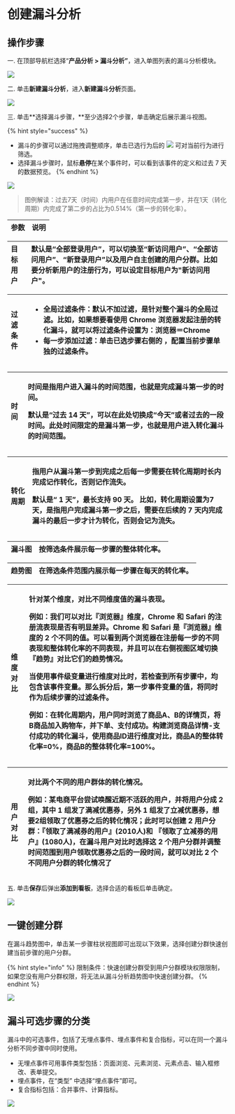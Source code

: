 # 创建漏斗分析

## 操作步骤

一. 在顶部导航栏选择“**产品分析 &gt; 漏斗分析”**，进入单图列表的漏斗分析模块。

![](../../../../.gitbook/assets/lou-dou-1.png)

二. 单击**新建漏斗分析**，进入**新建漏斗分析**页面。

![](../../../../.gitbook/assets/lou-dou-2.png)

三. 单击**选择漏斗步骤，**至少选择2个步骤，单击确定后展示漏斗视图。

{% hint style="success" %}
* 漏斗的步骤可以通过拖拽调整顺序，单击已选行为后的 ![](https://github.com/growingio/growingio-docs-v3/tree/d520f4a494f6c0635c83422f55c665597e79ee96/.gitbook/assets/lou-dou.png) 可对当前行为进行筛选。
* 选择漏斗步骤时，鼠标**悬停**在某个事件时，可以看到该事件的定义和过去 7 天的数据预览。
{% endhint %}

![](../../../../.gitbook/assets/lou-dou-3.png)

> 图例解读：过去7天（时间）内用户在任意时间完成第一步，并在1天（转化周期）内完成了第二步的占比为0.514%（第一步的转化率）。

| 参数 | 说明 |
| :--- | :--- |


| 目标用户 | 默认是“全部登录用户”，可以切换至“新访问用户”、“全部访问用户”、“新登录用户”以及用户自主创建的用户分群。比如要分析新用户的注册行为，可以设定目标用户为"新访问用户"。 |
| :--- | :--- |


<table>
  <thead>
    <tr>
      <th style="text-align:left">&#x8FC7;&#x6EE4;&#x6761;&#x4EF6;</th>
      <th style="text-align:left">
        <ul>
          <li><b>&#x5168;&#x5C40;&#x8FC7;&#x6EE4;&#x6761;&#x4EF6;</b>&#xFF1A;&#x9ED8;&#x8BA4;&#x4E0D;&#x52A0;&#x8FC7;&#x6EE4;&#xFF0C;&#x662F;&#x9488;&#x5BF9;&#x6574;&#x4E2A;&#x6F0F;&#x6597;&#x7684;&#x5168;&#x5C40;&#x8FC7;&#x6EE4;&#x3002;&#x6BD4;&#x5982;&#xFF0C;&#x5982;&#x679C;&#x60F3;&#x8981;&#x770B;&#x4F7F;&#x7528;
            Chrome &#x6D4F;&#x89C8;&#x5668;&#x53D1;&#x8D77;&#x6CE8;&#x518C;&#x7684;&#x8F6C;&#x5316;&#x6F0F;&#x6597;&#xFF0C;&#x5C31;&#x53EF;&#x4EE5;&#x5C06;&#x8FC7;&#x6EE4;&#x6761;&#x4EF6;&#x8BBE;&#x7F6E;&#x4E3A;&#xFF1A;&#x6D4F;&#x89C8;&#x5668;&#xFF1D;Chrome</li>
          <li><b>&#x6BCF;&#x4E00;&#x6B65;&#x6DFB;&#x52A0;&#x8FC7;&#x6EE4;</b>&#xFF1A;&#x5355;&#x51FB;&#x5DF2;&#x9009;&#x6B65;&#x9AA4;&#x53F3;&#x4FA7;&#x7684;
            <img
            src="https://github.com/growingio/growingio-docs-v3/tree/d520f4a494f6c0635c83422f55c665597e79ee96/.gitbook/assets/lou-dou.png"
            alt/>&#xFF0C;&#x914D;&#x7F6E;&#x5F53;&#x524D;&#x6B65;&#x9AA4;&#x5355;&#x72EC;&#x7684;&#x8FC7;&#x6EE4;&#x6761;&#x4EF6;&#x3002;</li>
        </ul>
      </th>
    </tr>
  </thead>
  <tbody></tbody>
</table>

<table>
  <thead>
    <tr>
      <th style="text-align:left">&#x65F6;&#x95F4;</th>
      <th style="text-align:left">
        <p>&#x65F6;&#x95F4;&#x662F;&#x6307;&#x7528;&#x6237;&#x8FDB;&#x5165;&#x6F0F;&#x6597;&#x7684;&#x65F6;&#x95F4;&#x8303;&#x56F4;&#xFF0C;&#x4E5F;&#x5C31;&#x662F;&#x5B8C;&#x6210;&#x6F0F;&#x6597;&#x7B2C;&#x4E00;&#x6B65;&#x7684;&#x65F6;&#x95F4;&#x3002;</p>
        <p>&#x9ED8;&#x8BA4;&#x662F;&#x201C;&#x8FC7;&#x53BB; 14 &#x5929;&#x201D;&#xFF0C;&#x53EF;&#x4EE5;&#x5728;&#x6B64;&#x5904;&#x5207;&#x6362;&#x6210;&#x201C;&#x4ECA;&#x5929;&#x201D;&#x6216;&#x8005;&#x8FC7;&#x53BB;&#x7684;&#x4E00;&#x6BB5;&#x65F6;&#x95F4;&#x3002;&#x6B64;&#x5904;&#x65F6;&#x95F4;&#x9650;&#x5B9A;&#x7684;&#x662F;&#x6F0F;&#x6597;&#x7B2C;&#x4E00;&#x6B65;&#xFF0C;&#x4E5F;&#x5C31;&#x662F;&#x7528;&#x6237;&#x8FDB;&#x5165;&#x8F6C;&#x5316;&#x6F0F;&#x6597;&#x7684;&#x65F6;&#x95F4;&#x8303;&#x56F4;&#x3002;</p>
      </th>
    </tr>
  </thead>
  <tbody></tbody>
</table>

<table>
  <thead>
    <tr>
      <th style="text-align:left">&#x8F6C;&#x5316;&#x5468;&#x671F;</th>
      <th style="text-align:left">
        <p>&#x6307;&#x7528;&#x6237;&#x4ECE;&#x6F0F;&#x6597;&#x7B2C;&#x4E00;&#x6B65;&#x5230;&#x5B8C;&#x6210;&#x4E4B;&#x540E;&#x6BCF;&#x4E00;&#x6B65;&#x9700;&#x8981;&#x5728;&#x8F6C;&#x5316;&#x5468;&#x671F;&#x65F6;&#x957F;&#x5185;&#x5B8C;&#x6210;&#x8BB0;&#x4F5C;&#x8F6C;&#x5316;&#xFF0C;&#x5426;&#x5219;&#x8BB0;&#x4F5C;&#x6D41;&#x5931;&#x3002;</p>
        <p>&#x9ED8;&#x8BA4;&#x662F;&#x201C; 1 &#x5929;&#x201D;&#xFF0C;&#x6700;&#x957F;&#x652F;&#x6301;
          90 &#x5929;&#x3002; &#x6BD4;&#x5982;&#xFF0C;&#x8F6C;&#x5316;&#x5468;&#x671F;&#x8BBE;&#x7F6E;&#x4E3A;7&#x5929;&#xFF0C;&#x662F;&#x6307;&#x7528;&#x6237;&#x5B8C;&#x6210;&#x6F0F;&#x6597;&#x7B2C;&#x4E00;&#x6B65;&#x4E4B;&#x540E;&#xFF0C;&#x9700;&#x8981;&#x5728;&#x540E;&#x7EED;&#x7684;
          7 &#x5929;&#x5185;&#x5B8C;&#x6210;&#x6F0F;&#x6597;&#x7684;&#x6700;&#x540E;&#x4E00;&#x6B65;&#x624D;&#x8BA1;&#x4E3A;&#x8F6C;&#x5316;&#xFF0C;&#x5426;&#x5219;&#x4F1A;&#x8BB0;&#x4E3A;&#x6D41;&#x5931;&#x3002;</p>
      </th>
    </tr>
  </thead>
  <tbody></tbody>
</table>

| 漏斗图 | 按筛选条件展示每一步骤的整体转化率。 |
| :--- | :--- |


| 趋势图 | 在筛选条件范围内展示每一步骤在每天的转化率。 |
| :--- | :--- |


<table>
  <thead>
    <tr>
      <th style="text-align:left">&#x7EF4;&#x5EA6;&#x5BF9;&#x6BD4;</th>
      <th style="text-align:left">
        <p>&#x9488;&#x5BF9;&#x67D0;&#x4E2A;&#x7EF4;&#x5EA6;&#xFF0C;&#x5BF9;&#x6BD4;&#x4E0D;&#x540C;&#x7EF4;&#x5EA6;&#x503C;&#x7684;&#x6F0F;&#x6597;&#x8868;&#x73B0;&#x3002;</p>
        <p><b>&#x4F8B;&#x5982;</b>&#xFF1A;&#x6211;&#x4EEC;&#x53EF;&#x4EE5;&#x5BF9;&#x6BD4;&#x300E;&#x6D4F;&#x89C8;&#x5668;&#x300F;&#x7EF4;&#x5EA6;&#xFF0C;Chrome
          &#x548C; Safari &#x7684;&#x6CE8;&#x518C;&#x6D41;&#x8868;&#x73B0;&#x662F;&#x5426;&#x6709;&#x660E;&#x663E;&#x5DEE;&#x5F02;&#x3002;Chrome
          &#x548C; Safari &#x662F;&#x300E;&#x6D4F;&#x89C8;&#x5668;&#x300F;&#x7EF4;&#x5EA6;&#x7684;
          2 &#x4E2A;&#x4E0D;&#x540C;&#x7684;&#x503C;&#x3002;&#x53EF;&#x4EE5;&#x770B;&#x5230;&#x4E24;&#x4E2A;&#x6D4F;&#x89C8;&#x5668;&#x5728;&#x6CE8;&#x518C;&#x6BCF;&#x4E00;&#x6B65;&#x7684;&#x4E0D;&#x540C;&#x8868;&#x73B0;&#x548C;&#x6574;&#x4F53;&#x8F6C;&#x5316;&#x7387;&#x7684;&#x4E0D;&#x540C;&#x8868;&#x73B0;&#xFF0C;&#x5E76;&#x4E14;&#x53EF;&#x4EE5;&#x5728;&#x53F3;&#x4FA7;&#x89C6;&#x56FE;&#x533A;&#x57DF;&#x5207;&#x6362;&#x300E;&#x8D8B;&#x52BF;&#x300F;&#x5BF9;&#x6BD4;&#x5B83;&#x4EEC;&#x7684;&#x8D8B;&#x52BF;&#x60C5;&#x51B5;&#x3002;</p>
        <p>&#x5F53;&#x4F7F;&#x7528;&#x4E8B;&#x4EF6;&#x7EA7;&#x53D8;&#x91CF;&#x8FDB;&#x884C;&#x7EF4;&#x5EA6;&#x5BF9;&#x6BD4;&#x65F6;&#xFF0C;&#x82E5;&#x68C0;&#x67E5;&#x5230;&#x6240;&#x6709;&#x6B65;&#x9AA4;&#x4E2D;&#xFF0C;&#x5747;&#x5305;&#x542B;&#x8BE5;&#x4E8B;&#x4EF6;&#x53D8;&#x91CF;&#x3002;&#x90A3;&#x4E48;&#x62C6;&#x5206;&#x540E;&#xFF0C;&#x7B2C;&#x4E00;&#x6B65;&#x4E8B;&#x4EF6;&#x53D8;&#x91CF;&#x7684;&#x503C;&#xFF0C;&#x5C06;&#x540C;&#x65F6;&#x4F5C;&#x4E3A;&#x540E;&#x7EED;&#x6B65;&#x9AA4;&#x7684;&#x8FC7;&#x6EE4;&#x6761;&#x4EF6;&#x3002;</p>
        <p>&#x4F8B;&#x5982;&#xFF1A;&#x5728;&#x8F6C;&#x5316;&#x5468;&#x671F;&#x5185;&#xFF0C;&#x7528;&#x6237;&#x540C;&#x65F6;&#x6D4F;&#x89C8;&#x4E86;&#x5546;&#x54C1;A&#x3001;B&#x7684;&#x8BE6;&#x60C5;&#x9875;&#xFF0C;&#x5C06;B&#x5546;&#x54C1;&#x52A0;&#x5165;&#x8D2D;&#x7269;&#x8F66;&#xFF0C;&#x5E76;&#x4E0B;&#x5355;&#x3001;&#x652F;&#x4ED8;&#x6210;&#x529F;&#x3002;&#x6784;&#x5EFA;&#x6D4F;&#x89C8;&#x5546;&#x54C1;&#x8BE6;&#x60C5;-&#x652F;&#x4ED8;&#x6210;&#x529F;&#x7684;&#x8F6C;&#x5316;&#x6F0F;&#x6597;&#xFF0C;&#x4F7F;&#x7528;&#x5546;&#x54C1;ID&#x8FDB;&#x884C;&#x7EF4;&#x5EA6;&#x5BF9;&#x6BD4;&#xFF0C;&#x5546;&#x54C1;A&#x7684;&#x6574;&#x4F53;&#x8F6C;&#x5316;&#x7387;=0%&#xFF0C;&#x5546;&#x54C1;B&#x7684;&#x6574;&#x4F53;&#x8F6C;&#x5316;&#x7387;=100%&#x3002;</p>
      </th>
    </tr>
  </thead>
  <tbody></tbody>
</table>

<table>
  <thead>
    <tr>
      <th style="text-align:left">&#x7528;&#x6237;&#x5BF9;&#x6BD4;</th>
      <th style="text-align:left">
        <p>&#x5BF9;&#x6BD4;&#x4E24;&#x4E2A;&#x4E0D;&#x540C;&#x7684;&#x7528;&#x6237;&#x7FA4;&#x4F53;&#x7684;&#x8F6C;&#x5316;&#x60C5;&#x51B5;&#x3002;</p>
        <p><b>&#x4F8B;&#x5982;</b>&#xFF1A;&#x67D0;&#x7535;&#x5546;&#x5E73;&#x53F0;&#x5C1D;&#x8BD5;&#x5524;&#x9192;&#x8FD1;&#x671F;&#x4E0D;&#x6D3B;&#x8DC3;&#x7684;&#x7528;&#x6237;&#xFF0C;&#x5E76;&#x5C06;&#x7528;&#x6237;&#x5206;&#x6210;
          2 &#x7EC4;&#xFF0C;&#x5176;&#x4E2D; 1 &#x7EC4;&#x53D1;&#x4E86;&#x6EE1;&#x51CF;&#x4F18;&#x60E0;&#x5238;&#xFF0C;&#x53E6;&#x5916;
          1 &#x7EC4;&#x53D1;&#x4E86;&#x7ACB;&#x51CF;&#x4F18;&#x60E0;&#x5238;&#xFF0C;&#x60F3;&#x8981;2&#x7EC4;&#x9886;&#x53D6;&#x4E86;&#x4F18;&#x60E0;&#x5238;&#x4E4B;&#x540E;&#x7684;&#x8F6C;&#x5316;&#x60C5;&#x51B5;&#xFF1B;&#x6B64;&#x65F6;&#x53EF;&#x4EE5;&#x521B;&#x5EFA;
          2 &#x7528;&#x6237;&#x5206;&#x7FA4;&#xFF1A;&#x300E;&#x9886;&#x53D6;&#x4E86;&#x6EE1;&#x51CF;&#x5238;&#x7684;&#x7528;&#x6237;&#x300F;(2010&#x4EBA;)&#x548C;
          &#x300E;&#x9886;&#x53D6;&#x4E86;&#x7ACB;&#x51CF;&#x5238;&#x7684;&#x7528;&#x6237;&#x300F;(1080&#x4EBA;)&#xFF0C;&#x5728;&#x6F0F;&#x6597;&#x7528;&#x6237;&#x5BF9;&#x6BD4;&#x65F6;&#x9009;&#x62E9;&#x8FD9;
          2 &#x4E2A;&#x7528;&#x6237;&#x5206;&#x7FA4;&#x5E76;&#x8C03;&#x6574;&#x65F6;&#x95F4;&#x8303;&#x56F4;&#x5230;&#x7528;&#x6237;&#x9886;&#x53D6;&#x4F18;&#x60E0;&#x5238;&#x4E4B;&#x540E;&#x7684;&#x4E00;&#x6BB5;&#x65F6;&#x95F4;&#xFF0C;&#x5C31;&#x53EF;&#x4EE5;&#x5BF9;&#x6BD4;
          2 &#x4E2A;&#x4E0D;&#x540C;&#x7528;&#x6237;&#x5206;&#x7FA4;&#x7684;&#x8F6C;&#x5316;&#x60C5;&#x51B5;&#x4E86;</p>
      </th>
    </tr>
  </thead>
  <tbody></tbody>
</table>

五. 单击**保存**后弹出**添加到看板**，选择合适的看板后单击确定。

![](../../../../.gitbook/assets/lou-dou-4.png)

## 一键创建分群

在漏斗趋势图中，单击某一步骤柱状视图即可出现以下效果，选择创建分群快速创建当前步骤的用户分群。

{% hint style="info" %}
限制条件：快速创建分群受到用户分群模块权限限制，如果您没有用户分群权限，将无法从漏斗分析趋势图中快速创建分群。
{% endhint %}

![](../../../../.gitbook/assets/lou-dou-5.png)

## **漏斗可选步骤的分类**

漏斗中的可选事件，包括了无埋点事件、埋点事件和复合指标，可以在同一个漏斗分析不同步骤中同时使用。

* 无埋点事件可用事件类型包括：页面浏览、元素浏览、元素点击、输入框修改、表单提交。
* 埋点事件，在“类型” 中选择“埋点事件”即可。
* 复合指标包括：合并事件、计算指标。

![](../../../../.gitbook/assets/lou-dou-6.png)

